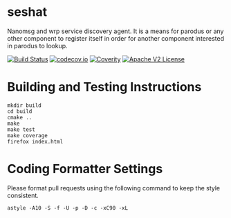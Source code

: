 # seshat

Nanomsg and wrp service discovery agent. It is a means for parodus or any other component to register itself in order for another component interested in parodus to lookup.

[![Build Status](https://travis-ci.org/Comcast/seshat.svg?branch=master)](https://travis-ci.org/Comcast/seshat)
[![codecov.io](http://codecov.io/github/Comcast/seshat/coverage.svg?branch=master)](http://codecov.io/github/Comcast/seshat?branch=master)
[![Coverity](https://img.shields.io/coverity/scan/11941.svg)]("https://scan.coverity.com/projects/comcast-seshat)
[![Apache V2 License](http://img.shields.io/badge/license-Apache%20V2-blue.svg)](https://github.com/Comcast/seshat/blob/master/LICENSE.txt)

# Building and Testing Instructions

```
mkdir build
cd build
cmake ..
make
make test
make coverage
firefox index.html
```

# Coding Formatter Settings

Please format pull requests using the following command to keep the style consistent.

```
astyle -A10 -S -f -U -p -D -c -xC90 -xL
```
